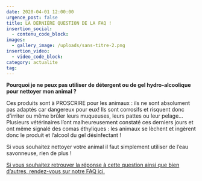 ```yaml
---
date: 2020-04-01 12:00:00
urgence_post: false
title: LA DERNIÈRE QUESTION DE LA FAQ !
insertion_social:
  - contenu_code_block:
images:
  - gallery_image: /uploads/sans-titre-2.png
insertion_video:
  - video_code_block:
category: actualite
tag:
---
```


**Pourquoi je ne peux pas utiliser de d&eacute;tergent ou de gel hydro-alcoolique pour nettoyer mon animal ?**

Ces produits sont &agrave; PROSCRIRE pour les animaux : ils ne sont absolument pas adapt&eacute;s car dangereux pour eux\! Ils sont corrosifs et risquent donc d’irriter ou m&ecirc;me br&ucirc;ler leurs muqueuses, leurs pattes ou leur pelage… Plusieurs v&eacute;t&eacute;rinaires l’ont malheureusement constat&eacute; ces derniers jours et ont m&ecirc;me signal&eacute; des comas &eacute;thyliques : les animaux se l&egrave;chent et ing&egrave;rent donc le produit et l’alcool du gel d&eacute;sinfectant \!&nbsp;

Si vous souhaitez nettoyer votre animal il faut simplement utiliser de l’eau savonneuse, rien de plus \!

[Si vous souhaitez retrouver la r&eacute;ponse &agrave; cette question ainsi que bien d’autres, rendez-vous sur notre FAQ ici.](https://covid19.la-spa.fr/faq.html)